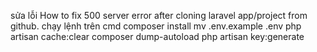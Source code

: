 sửa lỗi How to fix 500 server error after cloning laravel app/project from github.
chạy lệnh trên cmd
composer install 
mv .env.example .env 
php artisan cache:clear 
composer dump-autoload 
php artisan key:generate
